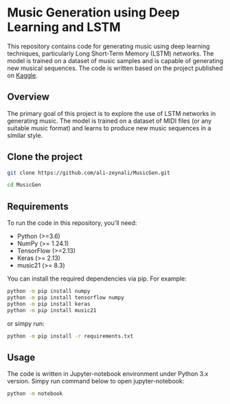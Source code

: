 # Music Generation using Deep Learning and LSTM

This repository contains code for generating music using deep learning techniques, particularly Long Short-Term Memory (LSTM) networks. The model is trained on a dataset of music samples and is capable of generating new musical sequences. The code is written based on the project published on [Kaggle](https://www.kaggle.com/code/karnikakapoor/music-generation-lstm/notebook).

## Overview

The primary goal of this project is to explore the use of LSTM networks in generating music. The model is trained on a dataset of MIDI files (or any suitable music format) and learns to produce new music sequences in a similar style.

## Clone the project
```bash
git clone https://github.com/ali-zeynali/MusicGen.git
```
```bash
cd MusicGen
```

## Requirements

To run the code in this repository, you'll need:
- Python (>=3.6)
- NumPy (>= 1.24.1)
- TensorFlow (>=2.13)
- Keras (>= 2.13)
- music21 (>= 8.3)

You can install the required dependencies via pip. For example:

```bash
python -m pip install numpy
python -m pip install tensorflow numpy
python -m pip install keras
python -m pip install music21
```
or simpy run:
```bash
python -m pip install -r requirements.txt
```

## Usage
The code is written in Jupyter-notebook environment under Python 3.x version. Simpy run command below to open jupyter-notebook:
```bash
python -m notebook
```